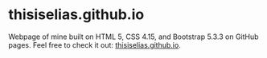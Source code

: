 # thisiselias.github.io
Webpage of mine built on HTML 5, CSS 4.15, and Bootstrap 5.3.3 on GitHub pages. Feel free to check it out: [thisiselias.github.io](https://thisiselias.github.com/).